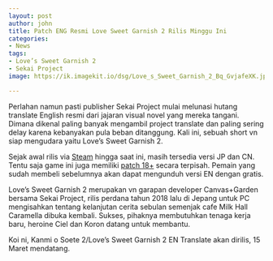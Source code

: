 ```yaml
---
layout: post
author: john
title: Patch ENG Resmi Love Sweet Garnish 2 Rilis Minggu Ini
categories:
- News
tags:
- Love’s Sweet Garnish 2
- Sekai Project
image: https://ik.imagekit.io/dsg/Love_s_Sweet_Garnish_2_Bq_GvjafeXK.jpg

---
```

Perlahan namun pasti publisher Sekai Project mulai melunasi hutang translate English resmi dari jajaran visual novel yang mereka tangani. Dimana dikenal paling banyak mengambil project translate dan paling sering delay karena kebanyakan pula beban ditanggung. Kali ini, sebuah short vn siap mengudara yaitu Love’s Sweet Garnish 2.

Sejak awal rilis via [Steam](https://store.steampowered.com/app/1419480/Loves_Sweet_Garnish_2/) hingga saat ini, masih tersedia versi JP dan CN. Tentu saja game ini juga memiliki [patch 18+](https://denpasoft.com/brands/canvasgarden/) secara terpisah. Pemain yang sudah membeli sebelumnya akan dapat mengunduh versi EN dengan gratis.

Love’s Sweet Garnish 2 merupakan vn garapan developer Canvas+Garden bersama Sekai Project, rilis perdana tahun 2018 lalu di Jepang untuk PC mengisahkan tentang kelanjutan cerita sebulan semenjak cafe Milk Hall Caramella dibuka kembali. Sukses, pihaknya membutuhkan tenaga kerja baru, heroine Ciel dan Koron datang untuk membantu.

Koi ni, Kanmi o Soete 2/Love’s Sweet Garnish 2 EN Translate akan dirilis, 15 Maret mendatang.